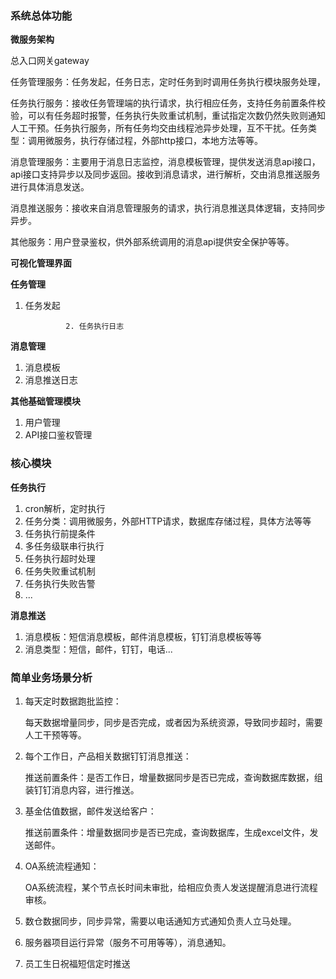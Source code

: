 ### 系统总体功能

**微服务架构**

总入口网关gateway

任务管理服务：任务发起，任务日志，定时任务到时调用任务执行模块服务处理，

任务执行服务：接收任务管理端的执行请求，执行相应任务，支持任务前置条件校验，可以有任务超时报警，任务执行失败重试机制，重试指定次数仍然失败则通知人工干预。任务执行服务，所有任务均交由线程池异步处理，互不干扰。任务类型：调用微服务，执行存储过程，外部http接口，本地方法等等。

消息管理服务：主要用于消息日志监控，消息模板管理，提供发送消息api接口，api接口支持异步以及同步返回。接收到消息请求，进行解析，交由消息推送服务进行具体消息发送。

消息推送服务：接收来自消息管理服务的请求，执行消息推送具体逻辑，支持同步异步。

其他服务：用户登录鉴权，供外部系统调用的消息api提供安全保护等等。





**可视化管理界面**

**任务管理**

1. 任务发起

   				2. 任务执行日志

**消息管理**

1. 消息模板
2. 消息推送日志

**其他基础管理模块**

1. 用户管理
2. API接口鉴权管理



### 核心模块

**任务执行**

1. cron解析，定时执行
2. 任务分类：调用微服务，外部HTTP请求，数据库存储过程，具体方法等等
3. 任务执行前提条件
4. 多任务级联串行执行
5. 任务执行超时处理
6. 任务失败重试机制
7. 任务执行失败告警
8. ...

**消息推送**

1. 消息模板：短信消息模板，邮件消息模板，钉钉消息模板等等
2. 消息类型：短信，邮件，钉钉，电话...



### 简单业务场景分析

1. 每天定时数据跑批监控：

   ​	    每天数据增量同步，同步是否完成，或者因为系统资源，导致同步超时，需要人工干预等等。

2. 每个工作日，产品相关数据钉钉消息推送：

   ​		推送前置条件：是否工作日，增量数据同步是否已完成，查询数据库数据，组装钉钉消息内容，进行推送。

3. 基金估值数据，邮件发送给客户：

   ​		推送前置条件：增量数据同步是否已完成，查询数据库，生成excel文件，发送邮件。

4. OA系统流程通知：

   ​		OA系统流程，某个节点长时间未审批，给相应负责人发送提醒消息进行流程审核。

5. 数仓数据同步，同步异常，需要以电话通知方式通知负责人立马处理。

6. 服务器项目运行异常（服务不可用等等），消息通知。

7. 员工生日祝福短信定时推送

